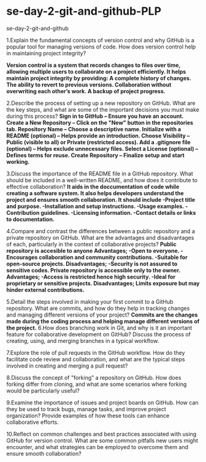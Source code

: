 # se-day-2-git-and-github-PLP
se-day-2-git-and-github

1.Explain the fundamental concepts of version control and why GitHub is a popular tool for managing versions of code. How does version control help in maintaining project integrity?

**Version control is a system that records changes to files over time, allowing multiple users to collaborate on a project efficiently. It helps maintain project integrity by providing:
A complete history of changes.
The ability to revert to previous versions.
Collaboration without overwriting each other’s work.
A backup of project progress.**

2.Describe the process of setting up a new repository on GitHub. What are the key steps, and what are some of the important decisions you must make during this process?
**Sign in to GitHub – Ensure you have an account.
Create a New Repository – Click on the "New" button in the repositories tab.
Repository Name – Choose a descriptive name.
Initialize with a README (optional) – Helps provide an introduction.
Choose Visibility – Public (visible to all) or Private (restricted access).
Add a .gitignore file (optional) – Helps exclude unnecessary files.
Select a License (optional) – Defines terms for reuse.
Create Repository – Finalize setup and start working.**

3.Discuss the importance of the README file in a GitHub repository. What should be included in a well-written README, and how does it contribute to effective collaboration?
**It aids in the doccumentation of code while creating a software system. It also helps developers understand the project and ensures smooth collaboration.
It should include 
-Project title and purpose.
-Installation and setup instructions.
-Usage examples.
-Contribution guidelines.
-Licensing information.
-Contact details or links to documentation.**

4.Compare and contrast the differences between a public repository and a private repository on GitHub. What are the advantages and disadvantages of each, particularly in the context of collaborative projects?
**Public repository is accesible to anyone 
Advantages;
-Open to everyone.
-Encourages collaboration and community contributions.
-Suitable for open-source projects.
Disadvantages;
-Security is not assured to sensitive codes.
Private repository is accessible only to the owner.
Advantages;
-Access is restricted hence high security.
-Ideal for proprietary or sensitive projects.
Disadvantages;
Limits exposure but may hinder external contributions.**

5.Detail the steps involved in making your first commit to a GitHub repository. What are commits, and how do they help in tracking changes and managing different versions of your project?
**Commits are the changes made during the coding process and helping manage different versions of the project.**
6.How does branching work in Git, and why is it an important feature for collaborative development on GitHub? Discuss the process of creating, using, and merging branches in a typical workflow.

7.Explore the role of pull requests in the GitHub workflow. How do they facilitate code review and collaboration, and what are the typical steps involved in creating and merging a pull request?

8.Discuss the concept of "forking" a repository on GitHub. How does forking differ from cloning, and what are some scenarios where forking would be particularly useful?

9.Examine the importance of issues and project boards on GitHub. How can they be used to track bugs, manage tasks, and improve project organization? Provide examples of how these tools can enhance collaborative efforts.

10.Reflect on common challenges and best practices associated with using GitHub for version control. What are some common pitfalls new users might encounter, and what strategies can be employed to overcome them and ensure smooth collaboration?
